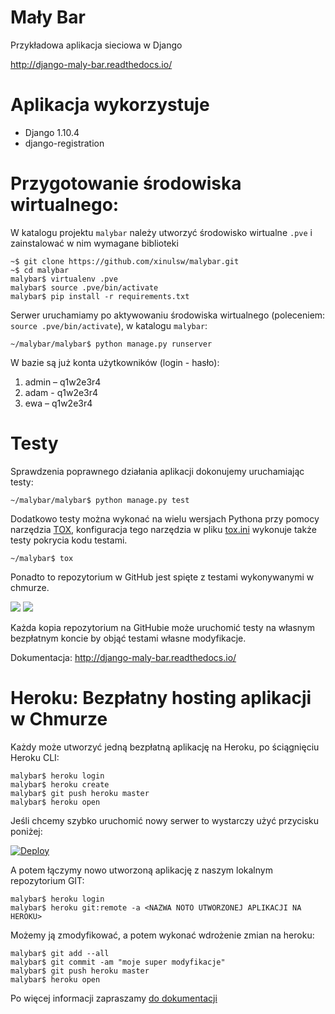 # Mały Bar

Przykładowa aplikacja sieciowa w Django

http://django-maly-bar.readthedocs.io/


# Aplikacja wykorzystuje

- Django 1.10.4
- django-registration

# Przygotowanie środowiska wirtualnego:

W katalogu projektu `malybar` należy utworzyć środowisko wirtualne `.pve`
i zainstalować w nim wymagane biblioteki

    ~$ git clone https://github.com/xinulsw/malybar.git
    ~$ cd malybar
    malybar$ virtualenv .pve
    malybar$ source .pve/bin/activate
    malybar$ pip install -r requirements.txt

Serwer uruchamiamy po aktywowaniu środowiska wirtualnego
(poleceniem: `source .pve/bin/activate`), w katalogu `malybar`:

    ~/malybar/malybar$ python manage.py runserver

W bazie są już konta użytkowników (login - hasło):

1. admin – q1w2e3r4
2. adam - q1w2e3r4
3. ewa – q1w2e3r4

# Testy

Sprawdzenia poprawnego działania aplikacji dokonujemy uruchamiając testy:

    ~/malybar/malybar$ python manage.py test
    
Dodatkowo testy można wykonać na wielu wersjach Pythona przy pomocy narzędzia [TOX](https://tox.readthedocs.io/en/latest/), 
konfiguracja tego narzędzia w pliku [tox.ini](tox.ini) wykonuje także testy pokrycia kodu testami.

    ~/malybar$ tox

Ponadto to repozytorium w GitHub jest spięte z testami wykonywanymi w chmurze. 

![](https://img.shields.io/travis/koduj-z-klasa/malybar.svg)
![](https://img.shields.io/coveralls/koduj-z-klasa/malybar.svg)

Każda kopia repozytorium na GitHubie może uruchomić testy na własnym bezpłatnym koncie by objąć testami własne modyfikacje.

Dokumentacja: http://django-maly-bar.readthedocs.io/

# Heroku: Bezpłatny hosting aplikacji w Chmurze

Każdy może utworzyć jedną bezpłatną aplikację na Heroku, po ściągnięciu Heroku CLI:

    malybar$ heroku login
    malybar$ heroku create
    malybar$ git push heroku master
    malybar$ heroku open

Jeśli chcemy szybko uruchomić nowy serwer to wystarczy użyć przycisku poniżej:

[![Deploy](https://www.herokucdn.com/deploy/button.png)](https://heroku.com/deploy?template=https://github.com/koduj-z-klasa/malybar/)

A potem łączymy nowo utworzoną aplikację z naszym lokalnym repozytorium GIT:

    malybar$ heroku login
    malybar$ heroku git:remote -a <NAZWA NOTO UTWORZONEJ APLIKACJI NA HEROKU>
    
Możemy ją zmodyfikować, a potem wykonać wdrożenie zmian na heroku:

    malybar$ git add --all
    malybar$ git commit -am "moje super modyfikacje"
    malybar$ git push heroku master
    malybar$ heroku open

    
Po więcej informacji zapraszamy [do dokumentacji](https://devcenter.heroku.com/articles/getting-started-with-python#introduction)
